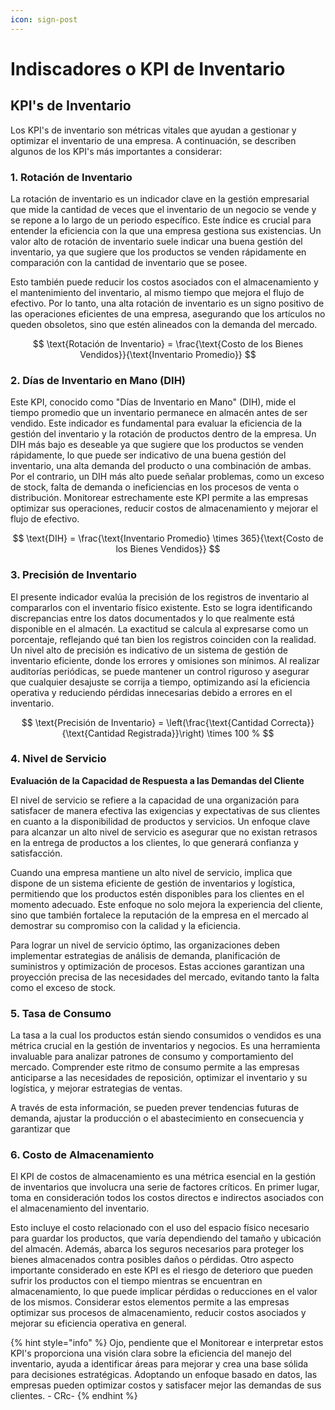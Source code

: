 ```yaml
---
icon: sign-post
---
```


# Indiscadores o KPI de Inventario

## KPI's de Inventario

Los KPI's de inventario son métricas vitales que ayudan a gestionar y optimizar el inventario de una empresa. A continuación, se describen algunos de los KPI's más importantes a considerar:

### 1. Rotación de Inventario

La rotación de inventario es un indicador clave en la gestión empresarial que mide la cantidad de veces que el inventario de un negocio se vende y se repone a lo largo de un periodo específico. Este índice es crucial para entender la eficiencia con la que una empresa gestiona sus existencias. Un valor alto de rotación de inventario suele indicar una buena gestión del inventario, ya que sugiere que los productos se venden rápidamente en comparación con la cantidad de inventario que se posee.&#x20;

Esto también puede reducir los costos asociados con el almacenamiento y el mantenimiento del inventario, al mismo tiempo que mejora el flujo de efectivo. Por lo tanto, una alta rotación de inventario es un signo positivo de las operaciones eficientes de una empresa, asegurando que los artículos no queden obsoletos, sino que estén alineados con la demanda del mercado.

$$
\text{Rotación de Inventario} = \frac{\text{Costo de los Bienes Vendidos}}{\text{Inventario Promedio}}
$$

### 2. Días de Inventario en Mano (DIH)

Este KPI, conocido como "Días de Inventario en Mano" (DIH), mide el tiempo promedio que un inventario permanece en almacén antes de ser vendido. Este indicador es fundamental para evaluar la eficiencia de la gestión del inventario y la rotación de productos dentro de la empresa. Un DIH más bajo es deseable ya que sugiere que los productos se venden rápidamente, lo que puede ser indicativo de una buena gestión del inventario, una alta demanda del producto o una combinación de ambas. Por el contrario, un DIH más alto puede señalar problemas, como un exceso de stock, falta de demanda o ineficiencias en los procesos de venta o distribución. Monitorear estrechamente este KPI permite a las empresas optimizar sus operaciones, reducir costos de almacenamiento y mejorar el flujo de efectivo.

$$
\text{DIH} = \frac{\text{Inventario Promedio} \times 365}{\text{Costo de los Bienes Vendidos}}
$$

### 3. Precisión de Inventario

El presente indicador evalúa la precisión de los registros de inventario al compararlos con el inventario físico existente. Esto se logra identificando discrepancias entre los datos documentados y lo que realmente está disponible en el almacén. La exactitud se calcula al expresarse como un porcentaje, reflejando qué tan bien los registros coinciden con la realidad. Un nivel alto de precisión es indicativo de un sistema de gestión de inventario eficiente, donde los errores y omisiones son mínimos. Al realizar auditorías periódicas, se puede mantener un control riguroso y asegurar que cualquier desajuste se corrija a tiempo, optimizando así la eficiencia operativa y reduciendo pérdidas innecesarias debido a errores en el inventario.

$$
\text{Precisión de Inventario} = \left(\frac{\text{Cantidad Correcta}}{\text{Cantidad Registrada}}\right) \times 100 %
$$

### 4. Nivel de Servicio

**Evaluación de la Capacidad de Respuesta a las Demandas del Cliente**

El nivel de servicio se refiere a la capacidad de una organización para satisfacer de manera efectiva las exigencias y expectativas de sus clientes en cuanto a la disponibilidad de productos y servicios. Un enfoque clave para alcanzar un alto nivel de servicio es asegurar que no existan retrasos en la entrega de productos a los clientes, lo que generará confianza y satisfacción.

Cuando una empresa mantiene un alto nivel de servicio, implica que dispone de un sistema eficiente de gestión de inventarios y logística, permitiendo que los productos estén disponibles para los clientes en el momento adecuado. Este enfoque no solo mejora la experiencia del cliente, sino que también fortalece la reputación de la empresa en el mercado al demostrar su compromiso con la calidad y la eficiencia.

Para lograr un nivel de servicio óptimo, las organizaciones deben implementar estrategias de análisis de demanda, planificación de suministros y optimización de procesos. Estas acciones garantizan una proyección precisa de las necesidades del mercado, evitando tanto la falta como el exceso de stock.



### 5. Tasa de Consumo

La tasa a la cual los productos están siendo consumidos o vendidos es una métrica crucial en la gestión de inventarios y negocios. Es una herramienta invaluable para analizar patrones de consumo y comportamiento del mercado. Comprender este ritmo de consumo permite a las empresas anticiparse a las necesidades de reposición, optimizar el inventario y su logística, y mejorar estrategias de ventas.&#x20;

A través de esta información, se pueden prever tendencias futuras de demanda, ajustar la producción o el abastecimiento en consecuencia y garantizar que

### 6. Costo de Almacenamiento

El KPI de costos de almacenamiento es una métrica esencial en la gestión de inventarios que involucra una serie de factores críticos. En primer lugar, toma en consideración todos los costos directos e indirectos asociados con el almacenamiento del inventario.&#x20;

Esto incluye el costo relacionado con el uso del espacio físico necesario para guardar los productos, que varía dependiendo del tamaño y ubicación del almacén. Además, abarca los seguros necesarios para proteger los bienes almacenados contra posibles daños o pérdidas. Otro aspecto importante considerado en este KPI es el riesgo de deterioro que pueden sufrir los productos con el tiempo mientras se encuentran en almacenamiento, lo que puede implicar pérdidas o reducciones en el valor de los mismos. Considerar estos elementos permite a las empresas optimizar sus procesos de almacenamiento, reducir costos asociados y mejorar su eficiencia operativa en general.



{% hint style="info" %}
Ojo, pendiente que el Monitorear e interpretar estos KPI's proporciona una visión clara sobre la eficiencia del manejo del inventario, ayuda a identificar áreas para mejorar y crea una base sólida para decisiones estratégicas. Adoptando un enfoque basado en datos, las empresas pueden optimizar costos y satisfacer mejor las demandas de sus clientes. - CRc-
{% endhint %}

